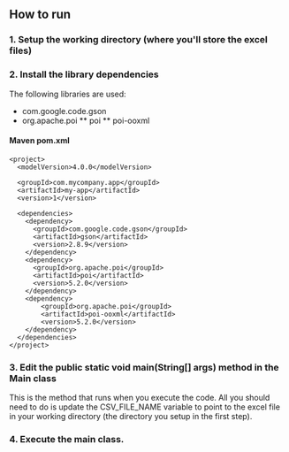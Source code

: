 ## How to run

### 1. Setup the working directory (where you'll store the excel files)


### 2. Install the library dependencies

The following libraries are used:
* com.google.code.gson
* org.apache.poi
** poi 
** poi-ooxml

#### Maven pom.xml
```
<project>
  <modelVersion>4.0.0</modelVersion>
 
  <groupId>com.mycompany.app</groupId>
  <artifactId>my-app</artifactId>
  <version>1</version>
  
  <dependencies>
    <dependency>
      <groupId>com.google.code.gson</groupId>
      <artifactId>gson</artifactId>
      <version>2.8.9</version>
    </dependency>
    <dependency>
      <groupId>org.apache.poi</groupId>
      <artifactId>poi</artifactId>
      <version>5.2.0</version>
    </dependency>
    <dependency>
        <groupId>org.apache.poi</groupId>
        <artifactId>poi-ooxml</artifactId>
        <version>5.2.0</version>
    </dependency>
  </dependencies>
</project>
```

### 3. Edit the public static void main(String[] args) method in the Main class

This is the method that runs when you execute the code. All you should need to do is update the CSV_FILE_NAME variable to point to the excel file in your working directory (the directory you setup in the first step).

### 4. Execute the main class.
